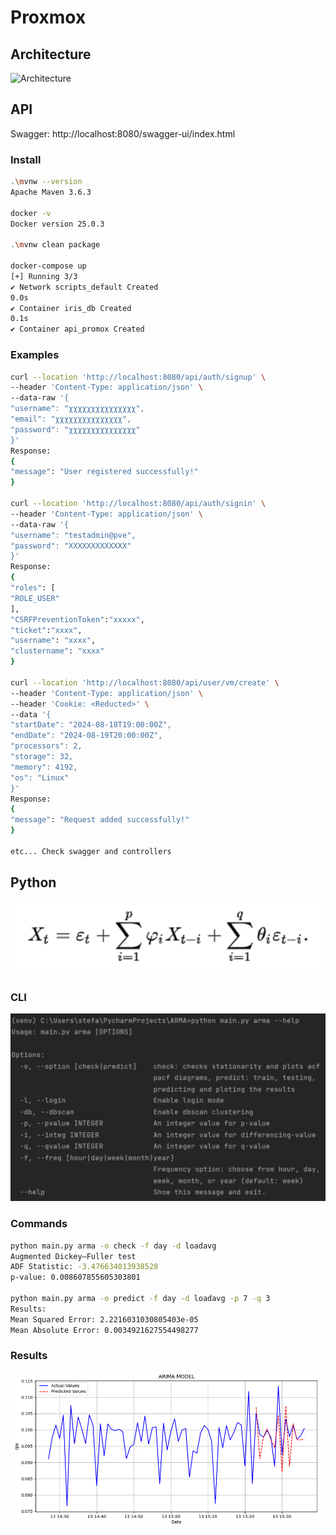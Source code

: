 # Proxmox

## Architecture

![Architecture](Images/Architecturemage.png)

## API

Swagger: http://localhost:8080/swagger-ui/index.html

### Install

```bash
.\mvnw --version
Apache Maven 3.6.3

docker -v
Docker version 25.0.3

.\mvnw clean package

docker-compose up
[+] Running 3/3
✔ Network scripts_default Created
0.0s
✔ Container iris_db Created
0.1s
✔ Container api_promox Created
```

### Examples

```bash
curl --location 'http://localhost:8080/api/auth/signup' \
--header 'Content-Type: application/json' \
--data-raw '{
"username": "χχχχχχχχχχχχχχχ",
"email": "χχχχχχχχχχχχχχχ",
"password": "χχχχχχχχχχχχχχχ"
}'
Response:
{
"message": "User registered successfully!"
}

curl --location 'http://localhost:8080/api/auth/signin' \
--header 'Content-Type: application/json' \
--data-raw '{
"username": "testadmin@pve",
"password": "XXXXXXXXXXXXX"
}'
Response:
{
"roles": [
"ROLE_USER"
],
"CSRFPreventionToken":"xxxxx",
"ticket":"xxxx",
"username": "xxxx",
"clustername": "xxxx"
}

curl --location 'http://localhost:8080/api/user/vm/create' \
--header 'Content-Type: application/json' \
--header 'Cookie: <Reducted>' \
--data '{
"startDate": "2024-08-18T19:00:00Z",
"endDate": "2024-08-19T20:00:00Z",
"processors": 2,
"storage": 32,
"memory": 4192,
"os": "Linux"
}'
Response:
{
"message": "Request added successfully!"
}

etc... Check swagger and controllers
```

## Python

![Arma](Images/Arma.png)

### CLI

![CLI](Images/cli.png)


### Commands

```bash
python main.py arma -o check -f day -d loadavg
Augmented Dickey–Fuller test
ADF Statistic: -3.476634013938528
p-value: 0.008607855605303801

python main.py arma -o predict -f day -d loadavg -p 7 -q 3
Results:
Mean Squared Error: 2.2216031030805403e-05
Mean Absolute Error: 0.0034921627554498277
```

### Results

![PLOT](Images/plot.png)
